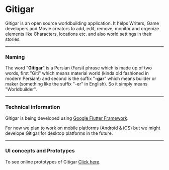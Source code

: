 # Gitigar
Gitigar is an open source worldbuilding application. It helps Writers, Game developers and Movie creators to add, edit, remove, monitor and orgenize elements like Characters, locations etc. and also world settings in their stories.

___
### Naming
<p>The word "<b>Gitigar</b>" is a Persian (Farsi) phrase which is made up of two words, first "Giti" which means material world (kinda old fashioned in modern Persian!) and second is the suffix "<b>-gar</b>" which means builder or maker (something like the suffix "-er" in English). So it simply means "Worldbuilder".<p>
  
___
### Technical information
<p>Gitigar is being developed using <a href="https://github.com/flutter/flutter">Google Flutter Framework</a>.</p>
<p>For now we plan to work on mobile platforms (Android & iOS) but we might develope Gitigar for desktop platforms in the future.

___
### UI concepts and Prototypes
<p> To see online prototypes of Gitigar <a href="https://www.figma.com/file/dGSRx23qqHfj798MaWc5v55C/Untitled?node-id=0%3A1">Click here</a>.</p>

